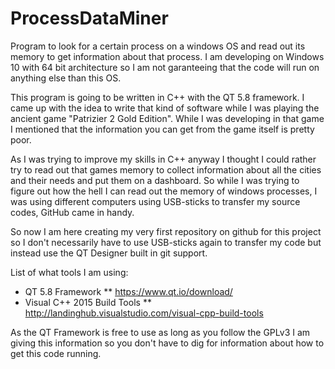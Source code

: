 # ProcessDataMiner
Program to look for a certain process on a windows OS and read out its memory to get information about that process. I am developing on Windows 10 with 64 bit architecture so I am not garanteeing that the code will run on anything else than this OS.

This program is going to be written in C++ with the QT 5.8 framework. I came up with the idea to write that kind of software while
I was playing the ancient game "Patrizier 2 Gold Edition". While I was developing in that game I mentioned that the information you
can get from the game itself is pretty poor.

As I was trying to improve my skills in C++ anyway I thought I could rather try to read out that games memory to collect 
information about all the cities and their needs and put them on a dashboard. So while I was trying to figure out how the hell I 
can read out the memory of windows processes, I was using different computers using USB-sticks to transfer my source codes, GitHub
came in handy.

So now I am here creating my very first repository on github for this project so I don't necessarily have to use USB-sticks again 
to transfer my code but instead use the QT Designer built in git support.

List of what tools I am using:
* QT 5.8 Framework
** https://www.qt.io/download/
* Visual C++ 2015 Build Tools
** http://landinghub.visualstudio.com/visual-cpp-build-tools

As the QT Framework is free to use as long as you follow the GPLv3 I am giving this information so you don't have to dig for
information about how to get this code running.
